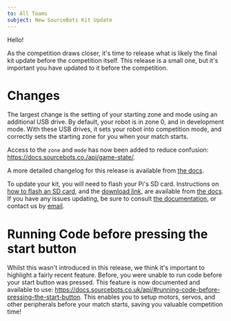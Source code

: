 ```yaml
---
to: All Teams
subject: New SourceBots Kit Update
---
```


Hello!

As the competition draws closer, it's time to release what is likely the final kit update before the competition itself. This release is a small one, but it's important you have updated to it before the competition.

# Changes
The largest change is the setting of your starting zone and mode using an additional USB drive. By default, your robot is in zone 0, and in development mode. With these USB drives, it sets your robot into competition mode, and correctly sets the starting zone for you when your match starts.

Access to the `zone` and `mode` has now been added to reduce confusion: https://docs.sourcebots.co./api/game-state/.

A more detailed changelog for this release is available from [the docs][dl-link].

To update your kit, you will need to flash your Pi's SD card. Instructions on [how to flash an SD card][sd-card-flashing], and the [download link][dl-link], are available from [the docs][updating-pi]. If you have any issues updating, be sure to consult [the documentation][docs], or contact us by [email][techsupport].

# Running Code before pressing the start button
Whilst this wasn't introduced in this release, we think it's important to highlight a fairly recent feature. Before, you were unable to run code before your start button was pressed. This feature is now documented and available to use: https://docs.sourcebots.co.uk/api/#running-code-before-pressing-the-start-button. This enables you to setup motors, servos, and other peripherals before your match starts, saving you valuable competition time!

[sd-card-flashing]: https://docs.sourcebots.co.uk/kit/pi/sd-card/
[dl-link]: https://docs.sourcebots.co.uk/updates/2018-03/
[updating-pi]: https://docs.sourcebots.co.uk/kit/pi/#updating-your-pi
[techsupport]: mailto:techsupport@sourcebots.co.uk
[docs]: https://docs.sourcebots.co.uk/
